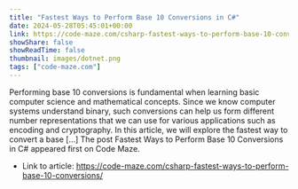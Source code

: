 ```yaml
---
title: "Fastest Ways to Perform Base 10 Conversions in C#"
date: 2024-05-28T05:45:01+00:00
link: https://code-maze.com/csharp-fastest-ways-to-perform-base-10-conversions/
showShare: false
showReadTime: false
thumbnail: images/dotnet.png
tags: ["code-maze.com"]
---
```

Performing base 10 conversions is fundamental when learning basic computer science and mathematical concepts. Since we know computer systems understand binary, such conversions can help us form different number representations that we can use for various applications such as encoding and cryptography. In this article, we will explore the fastest way to convert a base […]
The post Fastest Ways to Perform Base 10 Conversions in C# appeared first on Code Maze.

- Link to article: https://code-maze.com/csharp-fastest-ways-to-perform-base-10-conversions/